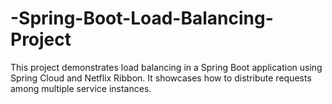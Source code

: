 # -Spring-Boot-Load-Balancing-Project
This project demonstrates load balancing in a Spring Boot application using Spring Cloud and Netflix Ribbon. It showcases how to distribute requests among multiple service instances.
